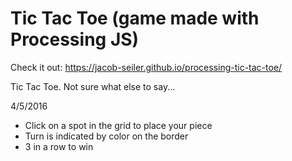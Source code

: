 # Tic Tac Toe (game made with Processing JS)

Check it out: https://jacob-seiler.github.io/processing-tic-tac-toe/

Tic Tac Toe. Not sure what else to say...

4/5/2016

-   Click on a spot in the grid to place your piece
-   Turn is indicated by color on the border
-   3 in a row to win
